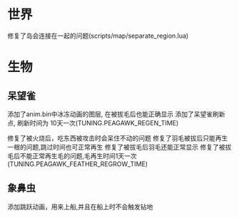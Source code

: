 # 世界

修复了岛会连接在一起的问题(scripts/map/separate_region.lua)



# 生物

## 呆望雀

添加了anim.bin中冰冻动画的图层, 在被拔毛后也能正确显示
添加了呆望雀刷新点, 刷新时间为 10天一次(TUNING.PEAGAWK_REGEN_TIME)

修复了被火烧后，吃东西被攻击时会呆住不动的问题
修复了羽毛被拔后只能再生一根的问题,跳过时间也可正常再生
修复了被拔毛后羽毛还能正常显示
修复了被拔毛后不能正常再生毛的问题,毛再生时间1天一次(TUNING.PEAGAWK_FEATHER_REGROW_TIME)

## 象鼻虫

添加跳跃动画，用来上船,并且在船上时不会触发钻地